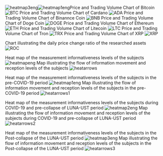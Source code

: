 ![heatmap3eng](https://github.com/user-attachments/assets/74b9ef83-bce6-4518-bcdc-5f9882ef9472)![heatmap1eng](https://github.com/user-attachments/assets/f90bb558-53bd-455d-a0e5-e541f2b37311)Price and Trading Volume Chart of Bitcoin
![BTC](https://github.com/user-attachments/assets/a89fc7c7-fad4-4086-ae95-715f551f951b)
Price and Trading Volume Chart of Cardano
![ADA](https://github.com/user-attachments/assets/9915718c-845b-4d74-b2b9-02601934eec4)
Price and Trading Volume Chart of Binannce Coin
![BNB](https://github.com/user-attachments/assets/dfd3c967-bcc3-4ad9-b56e-b0d2173ed7c7)
Price and Trading Volume Chart of Doge Coin
![DOGE](https://github.com/user-attachments/assets/fb821058-a8e2-4515-a60f-d473050907cf)
Price and Trading Volume Chart of Ethereum
![ETH](https://github.com/user-attachments/assets/64ce96bf-6e68-4482-b288-98cee615cc3a)
Price and Trading Volume Chart of Litecoin
![LTC](https://github.com/user-attachments/assets/50afab3d-da3b-42b1-9c94-7d8339455ccf)
Price and Trading Volume Chart of Tron
![TRX](https://github.com/user-attachments/assets/56b112a6-4f9a-44ef-978a-0ba278afd8ed)
Price and Trading Volume Chart of XRP
![XRP](https://github.com/user-attachments/assets/8eebf615-0f78-4018-a2ec-7ee7d73a778f)


Chart illustrating the daily price change ratio of the researched assets
![ROC](https://github.com/user-attachments/assets/334cd1dc-3766-4b41-a549-01eedeb8b44a)


Heat map of the measurement informativeness levels of the subjects
![heatmapeng](https://github.com/user-attachments/assets/13506832-2190-409b-99a4-e2f275b48604)
Map illustrating the flow of information movement and reception levels of the subjects
![heatarrows](https://github.com/user-attachments/assets/a02978c9-b913-401e-8212-1d7e2e084168)

Heat map of the measurement informativeness levels of the subjects in the pre-COVID-19 period
![heatmap1eng](https://github.com/user-attachments/assets/580752eb-3854-414f-90d5-1bf1199e0fdb)
Map illustrating the flow of information movement and reception levels of the subjects in the pre-COVID-19 period
![heatarrows1](https://github.com/user-attachments/assets/f07a8fbe-85a5-4510-a9ed-ff2d6952cf87)

Heat map of the measurement informativeness levels of the subjects during COVID-19 and pre-collapse of LUNA-UST period
![heatmap2eng](https://github.com/user-attachments/assets/eadaac69-80c6-4869-83ae-715ed23ca993)
Map illustrating the flow of information movement and reception levels of the subjects during COVID-19 and pre-collapse of LUNA-UST period
![heatarrows2](https://github.com/user-attachments/assets/5e2c3dc4-9f11-44c9-8a2b-d650a774f026)

Heat map of the measurement informativeness levels of the subjects in the Post-collapse of the LUNA-UST period
![heatmap3eng](https://github.com/user-attachments/assets/8c8a496e-66b0-4234-b23f-2a201d1c2ae5)
Map illustrating the flow of information movement and reception levels of the subjects in the Post-collapse of the LUNA-UST period
![heatarrows3](https://github.com/user-attachments/assets/416fc72b-bc92-4e70-9a87-babb74b124f8)


